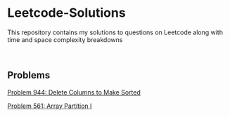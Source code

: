 # Leetcode-Solutions
This repository contains my solutions to questions on Leetcode along with time and space complexity breakdowns 

<br>

## Problems
[Problem 944: Delete Columns to Make Sorted](../blob/master/easy/944_delete_columns_to_make_sorted.py)

[Problem 561: Array Partition I](../blob/master/easy/561_array_partition_I.py)
